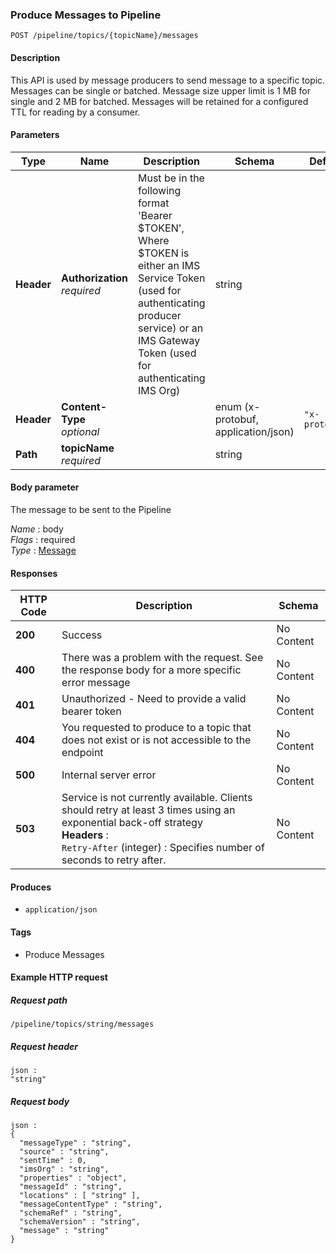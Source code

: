 
<a name="createpipelinemessage"></a>
### Produce Messages to Pipeline
```
POST /pipeline/topics/{topicName}/messages
```


#### Description
This API is used by message producers to send message to a specific topic. Messages can be single or batched. Message size upper limit is 1 MB for single and 2 MB for batched. Messages will be retained for a configured TTL for reading by a consumer.


#### Parameters

|Type|Name|Description|Schema|Default|
|---|---|---|---|---|
|**Header**|**Authorization**  <br>*required*|Must be in the following format 'Bearer $TOKEN', Where $TOKEN is either an IMS Service Token (used for authenticating producer service) or an IMS Gateway Token (used for authenticating IMS Org)|string||
|**Header**|**Content-Type**  <br>*optional*||enum (x-protobuf, application/json)|`"x-protobuf"`|
|**Path**|**topicName**  <br>*required*||string||


#### Body parameter
The message to be sent to the Pipeline

*Name* : body  
*Flags* : required  
*Type* : [Message](../definitions/Message.md#message)


#### Responses

|HTTP Code|Description|Schema|
|---|---|---|
|**200**|Success|No Content|
|**400**|There was a problem with the request. See the response body for a more specific error message|No Content|
|**401**|Unauthorized - Need to provide a valid bearer token|No Content|
|**404**|You requested to produce to a topic that does not exist or is not accessible to the endpoint|No Content|
|**500**|Internal server error|No Content|
|**503**|Service is not currently available. Clients should retry at least 3 times using an exponential back-off strategy  <br>**Headers** :   <br>`Retry-After` (integer) : Specifies number of seconds to retry after.|No Content|


#### Produces

* `application/json`


#### Tags

* Produce Messages


#### Example HTTP request

##### Request path
```
/pipeline/topics/string/messages
```


##### Request header
```
json :
"string"
```


##### Request body
```
json :
{
  "messageType" : "string",
  "source" : "string",
  "sentTime" : 0,
  "imsOrg" : "string",
  "properties" : "object",
  "messageId" : "string",
  "locations" : [ "string" ],
  "messageContentType" : "string",
  "schemaRef" : "string",
  "schemaVersion" : "string",
  "message" : "string"
}
```



